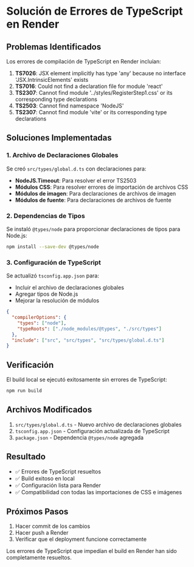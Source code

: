 # Solución de Errores de TypeScript en Render

## Problemas Identificados

Los errores de compilación de TypeScript en Render incluían:

1. **TS7026**: JSX element implicitly has type 'any' because no interface 'JSX.IntrinsicElements' exists
2. **TS7016**: Could not find a declaration file for module 'react'
3. **TS2307**: Cannot find module '../styles/RegisterStep1.css' or its corresponding type declarations
4. **TS2503**: Cannot find namespace 'NodeJS'
5. **TS2307**: Cannot find module 'vite' or its corresponding type declarations

## Soluciones Implementadas

### 1. Archivo de Declaraciones Globales

Se creó `src/types/global.d.ts` con declaraciones para:

- **NodeJS.Timeout**: Para resolver el error TS2503
- **Módulos CSS**: Para resolver errores de importación de archivos CSS
- **Módulos de imagen**: Para declaraciones de archivos de imagen
- **Módulos de fuente**: Para declaraciones de archivos de fuente

### 2. Dependencias de Tipos

Se instaló `@types/node` para proporcionar declaraciones de tipos para Node.js:

```bash
npm install --save-dev @types/node
```

### 3. Configuración de TypeScript

Se actualizó `tsconfig.app.json` para:

- Incluir el archivo de declaraciones globales
- Agregar tipos de Node.js
- Mejorar la resolución de módulos

```json
{
  "compilerOptions": {
    "types": ["node"],
    "typeRoots": ["./node_modules/@types", "./src/types"]
  },
  "include": ["src", "src/types", "src/types/global.d.ts"]
}
```

## Verificación

El build local se ejecutó exitosamente sin errores de TypeScript:

```bash
npm run build
```

## Archivos Modificados

1. `src/types/global.d.ts` - Nuevo archivo de declaraciones globales
2. `tsconfig.app.json` - Configuración actualizada de TypeScript
3. `package.json` - Dependencia `@types/node` agregada

## Resultado

- ✅ Errores de TypeScript resueltos
- ✅ Build exitoso en local
- ✅ Configuración lista para Render
- ✅ Compatibilidad con todas las importaciones de CSS e imágenes

## Próximos Pasos

1. Hacer commit de los cambios
2. Hacer push a Render
3. Verificar que el deployment funcione correctamente

Los errores de TypeScript que impedían el build en Render han sido completamente resueltos.


